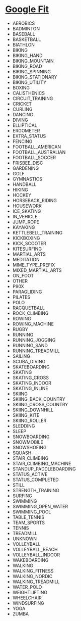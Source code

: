 [Google Fit](https://developers.google.com/fit/)
=============

* AEROBICS
* BADMINTON
* BASEBALL
* BASKETBALL
* BIATHLON
* BIKING
* BIKING_HAND
* BIKING_MOUNTAIN
* BIKING_ROAD
* BIKING_SPINNING
* BIKING_STATIONARY
* BIKING_UTILITY
* BOXING
* CALISTHENICS
* CIRCUIT_TRAINING
* CRICKET
* CURLING
* DANCING
* DIVING
* ELLIPTICAL
* ERGOMETER
* EXTRA_STATUS
* FENCING
* FOOTBALL_AMERICAN
* FOOTBALL_AUSTRALIAN
* FOOTBALL_SOCCER
* FRISBEE_DISC
* GARDENING
* GOLF
* GYMNASTICS
* HANDBALL
* HIKING
* HOCKEY
* HORSEBACK_RIDING
* HOUSEWORK
* ICE_SKATING
* IN_VEHICLE
* JUMP_ROPE
* KAYAKING
* KETTLEBELL_TRAINING
* KICKBOXING
* KICK_SCOOTER
* KITESURFING
* MARTIAL_ARTS
* MEDITATION
* MIME_TYPE_PREFIX
* MIXED_MARTIAL_ARTS
* ON_FOOT
* OTHER
* P90X
* PARAGLIDING
* PILATES
* POLO
* RACQUETBALL
* ROCK_CLIMBING
* ROWING
* ROWING_MACHINE
* RUGBY
* RUNNING
* RUNNING_JOGGING
* RUNNING_SAND
* RUNNING_TREADMILL
* SAILING
* SCUBA_DIVING
* SKATEBOARDING
* SKATING
* SKATING_CROSS
* SKATING_INDOOR
* SKATING_INLINE
* SKIING
* SKIING_BACK_COUNTRY
* SKIING_CROSS_COUNTRY
* SKIING_DOWNHILL
* SKIING_KITE
* SKIING_ROLLER
* SLEDDING
* SLEEP
* SNOWBOARDING
* SNOWMOBILE
* SNOWSHOEING
* SQUASH
* STAIR_CLIMBING
* STAIR_CLIMBING_MACHINE
* STANDUP_PADDLEBOARDING
* STATUS_ACTIVE
* STATUS_COMPLETED
* STILL
* STRENGTH_TRAINING
* SURFING
* SWIMMING
* SWIMMING_OPEN_WATER
* SWIMMING_POOL
* TABLE_TENNIS
* TEAM_SPORTS
* TENNIS
* TREADMILL
* UNKNOWN
* VOLLEYBALL
* VOLLEYBALL_BEACH
* VOLLEYBALL_INDOOR
* WAKEBOARDING
* WALKING
* WALKING_FITNESS
* WALKING_NORDIC
* WALKING_TREADMILL
* WATER_POLO
* WEIGHTLIFTING
* WHEELCHAIR
* WINDSURFING
* YOGA
* ZUMBA

